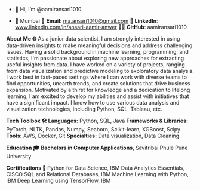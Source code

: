 - 👋 Hi, I’m @aamiransari1010
  
- 📍 Mumbai
📧 **Email**: ma.ansari1010@gmail.com
🔗 **LinkedIn**: www.linkedin.com/in/ansari-aamir-anwer
👨‍💻 **GitHub**: aamiransari1010

**About Me 🌐**
As a junior data scientist, I am strongly interested in using data-driven insights to make meaningful decisions and address challenging issues. Having a solid background in machine learning, programming, and statistics, I'm passionate about exploring new approaches for extracting useful insights from data. I have worked on a variety of projects, ranging from data visualization and predictive modeling to exploratory data analysis. I work best in fast-paced settings where I can work with diverse teams to find opportunities, unearth trends, and create solutions that drive business expansion. Motivated by a thirst for knowledge and a dedication to lifelong learning, I am excited to develop my abilities and assist with initiatives that have a significant impact. I know how to use various data analysis and visualization technologies, including Python, SQL, Tableau, etc.

**Tech Toolbox 🛠️**
**Languages:** Python, SQL, Java
**Frameworks & Libraries:** PyTorch, NLTK, Pandas, Numpy, Seaborn, Scikit-learn, XGBoost, Scipy
**Tools:** AWS, Docker, Git
**Specialties:** Data visualization, Data Cleaning

**Education 🎓**
**Bachelors in Computer Applications**, Savitribai Phule Pune University

**Certifications 📜**
Python for Data Science, IBM
Data Analytics Essentials, CISCO
SQL and Relational Databases, IBM
Machine Learning with Python, IBM
Deep Learning using TensorFlow, IBM

